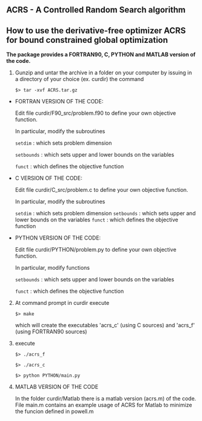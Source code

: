 ACRS - A Controlled Random Search algorithm
-----------------------------------------------------------
 How to use the derivative-free optimizer ACRS for 
 bound constrained global optimization
-----------------------------------------------------------
 
<b>The package provides a FORTRAN90, C, PYTHON and MATLAB version of the code.</b>

1. Gunzip and untar the archive in a folder on your computer by
   issuing in a directory of your choice (ex. curdir) the command

   `$> tar -xvf ACRS.tar.gz`

* FORTRAN VERSION OF THE CODE:

     Edit file curdir/F90_src/problem.f90 to define your own objective function.
  
     In particular, modify the subroutines 
   
  `setdim`    : which sets problem dimension
   
  `setbounds` : which sets upper and lower bounds on the variables
   
  `funct`     : which defines the objective function

   
* C VERSION OF THE CODE:

    Edit file curdir/C_src/problem.c to define your own objective function.

    In particular, modify the subroutines 

    `setdim`    : which sets problem dimension
    `setbounds` : which sets upper and lower bounds on the variables
    `funct`     : which defines the objective function


* PYTHON VERSION OF THE CODE:
   
  Edit file curdir/PYTHON/problem.py to define your own objective function.

    In particular, modify functions 

    `setbounds` : which sets upper and lower bounds on the variables

    `funct`     : which defines the objective function

2. At command prompt in curdir execute 

     `$> make`
 
   which will create the executables 'acrs_c' (using C sources) and
   'acrs_f' (using FORTRAN90 sources)


3. execute

     `$> ./acrs_f`

     `$> ./acrs_c`

	 `$> python PYTHON/main.py`


4. MATLAB VERSION OF THE CODE

   In the folder curdir/Matlab there is a matlab version (acrs.m) of the
   code. File main.m contains an example usage of ACRS for Matlab to 
   minimize the funcion defined in powell.m
